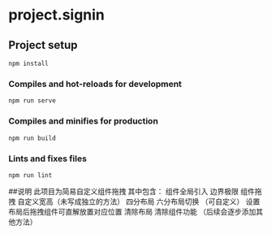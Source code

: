 # project.signin

## Project setup
```
npm install
```

### Compiles and hot-reloads for development
```
npm run serve
```

### Compiles and minifies for production
```
npm run build
```

### Lints and fixes files
```
npm run lint
```
##说明
此项目为简易自定义组件拖拽
其中包含：
组件全局引入 边界极限
组件拖拽
自定义宽高（未写成独立的方法）
四分布局 六分布局切换 （可自定义）
设置布局后拖拽组件可直解放置对应位置
清除布局
清除组件功能
（后续会逐步添加其他方法）
